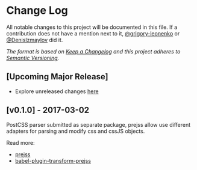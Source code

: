 # Change Log

All notable changes to this project will be documented in this file. If a contribution does not have a mention next to it, [@grigory-leonenko](https://github.com/grigory-leonenko) or [@DenisIzmaylov](https://github.com/DenisIzmaylov) did it.

*The format is based on [Keep a Changelog](http://keepachangelog.com/) and this project adheres to [Semantic Versioning](http://semver.org/).*

## [Upcoming Major Release]

- Explore unreleased changes [here](https://github.com/axept/prejss-private/commits/master)

## [v0.1.0] - 2017-03-02

PostCSS parser submitted as separate package, prejss allow use different adapters for parsing and modify css and cssJS objects.

Read more:

- [prejss](https://github.com/axept/prejss)
- [babel-plugin-transform-prejss](https://github.com/axept/babel-plugin-transform-prejss)
